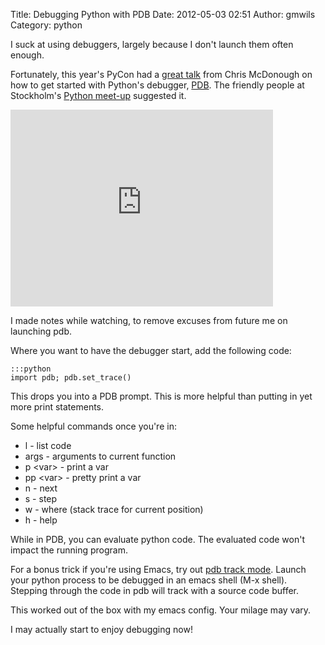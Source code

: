 Title: Debugging Python with PDB
Date: 2012-05-03 02:51
Author: gmwils
Category: python

I suck at using debuggers, largely because I don't launch them often
enough.

Fortunately, this year's PyCon had a [great talk][] from Chris McDonough
on how to get started with Python's debugger, [PDB][]. The friendly
people at Stockholm's [Python meet-up][] suggested it.

<iframe width="420" height="315" src="http://www.youtube.com/embed/vfPtGsSJldg" frameborder="0" allowfullscreen></iframe>

I made notes while watching, to remove excuses from future me on
launching pdb.

Where you want to have the debugger start, add the following code:

    :::python
    import pdb; pdb.set_trace()

This drops you into a PDB prompt. This is more helpful than putting in
yet more print statements.

Some helpful commands once you're in:

- l - list code
- args - arguments to current function
- p <var\> - print a var
- pp <var\> - pretty print a var
- n - next
- s - step
- w - where (stack trace for current position)
- h - help

While in PDB, you can evaluate python code. The evaluated code won't
impact the running program.

For a bonus trick if you're using Emacs, try out [pdb track mode][].
Launch your python process to be debugged in an emacs shell (M-x shell).
Stepping through the code in pdb will track with a source code buffer.

This worked out of the box with my emacs config. Your milage may vary.

I may actually start to enjoy debugging now!


  [great talk]: http://pyvideo.org/video/644/introduction-to-pdb
  [PDB]: http://docs.python.org/library/pdb.html
  [Python meet-up]: http://www.meetup.com/pysthlm/
  [pdb track mode]: http://wiki.zope.org/klm/PDBTrack
